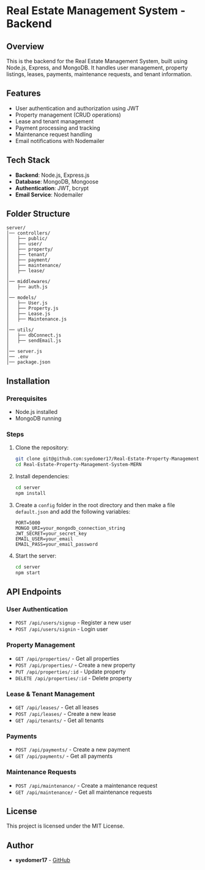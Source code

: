 # Real Estate Management System - Backend

## Overview
This is the backend for the Real Estate Management System, built using Node.js, Express, and MongoDB. It handles user management, property listings, leases, payments, maintenance requests, and tenant information.

## Features
- User authentication and authorization using JWT
- Property management (CRUD operations)
- Lease and tenant management
- Payment processing and tracking
- Maintenance request handling
- Email notifications with Nodemailer

## Tech Stack
- **Backend**: Node.js, Express.js
- **Database**: MongoDB, Mongoose
- **Authentication**: JWT, bcrypt
- **Email Service**: Nodemailer

## Folder Structure
```
server/
│── controllers/
│   ├── public/
│   ├── user/
│   ├── property/
│   ├── tenant/
│   ├── payment/
│   ├── maintenance/
│   ├── lease/
│
│── middlewares/
│   ├── auth.js
│
│── models/
│   ├── User.js
│   ├── Property.js
│   ├── Lease.js
│   ├── Maintenance.js
│
│── utils/
│   ├── dbConnect.js
│   ├── sendEmail.js
│
│── server.js
│── .env
│── package.json
```

## Installation
### Prerequisites
- Node.js installed
- MongoDB running

### Steps
1. Clone the repository:
   ```sh
   git clone git@github.com:syedomer17/Real-Estate-Property-Management-System-MERN.git
   cd Real-Estate-Property-Management-System-MERN
   ```
2. Install dependencies:
   ```sh
   cd server
   npm install
   ```
3. Create a `config` folder in the root directory and then make a file `default.json` and add the following variables:
   ```config
   PORT=5000
   MONGO_URI=your_mongodb_connection_string
   JWT_SECRET=your_secret_key
   EMAIL_USER=your_email
   EMAIL_PASS=your_email_password
   ```
4. Start the server:
   ```sh
   cd server 
   npm start
   ```

## API Endpoints
### User Authentication
- `POST /api/users/signup` - Register a new user
- `POST /api/users/signin` - Login user

### Property Management
- `GET /api/properties/` - Get all properties
- `POST /api/properties/` - Create a new property
- `PUT /api/properties/:id` - Update property
- `DELETE /api/properties/:id` - Delete property

### Lease & Tenant Management
- `GET /api/leases/` - Get all leases
- `POST /api/leases/` - Create a new lease
- `GET /api/tenants/` - Get all tenants

### Payments
- `POST /api/payments/` - Create a new payment
- `GET /api/payments/` - Get all payments

### Maintenance Requests
- `POST /api/maintenance/` - Create a maintenance request
- `GET /api/maintenance/` - Get all maintenance requests

## License
This project is licensed under the MIT License.

## Author
- **syedomer17** - [GitHub](https://github.com/syedomer17)
